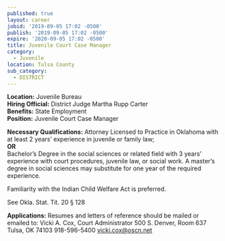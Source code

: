 ```yaml
---
published: true
layout: career
jobid: '2019-09-05 17:02 -0500'
publish: '2019-09-05 17:02 -0500'
expire: '2020-09-05 17:02 -0500'
title: Juvenile Court Case Manager
category:
  - Juvenile
location: Tulsa County
sub_category:
  - DISTRICT
---
```

**Location:** Juvenile Bureau  
**Hiring Official:** District Judge Martha Rupp Carter  
**Benefits:** State Employment  
**Position:** Juvenile Court Case Manager  

**Necessary Qualifications:** Attorney Licensed to Practice in Oklahoma with at least 2 years’ experience in juvenile or family law;  
**OR**  
Bachelor’s Degree in the social sciences or related field with 3 years’ experience with court procedures, juvenile law, or social work. A master’s degree in social sciences may substitute for one year of the required experience.

Familiarity with the Indian Child Welfare Act is preferred.

See Okla. Stat. Tit. 20 § 128

**Applications:**
Resumes and letters of reference should be mailed or emailed to:
Vicki A. Cox, Court Administrator
500 S. Denver, Room 637
Tulsa, OK 74103
918-596-5400
[vicki.cox@oscn.net](mailto:vicki.cox@oscn.net)

